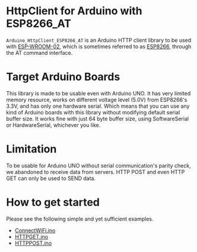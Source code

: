 # HttpClient for Arduino with ESP8266_AT

`Arduino_HttpClient_ESP8266_AT` is an Arduino HTTP client library to be used with [ESP-WROOM-02](https://espressif.com/en/products/hardware/esp-wroom-02/overview), which is sometimes referred to as [ESP8266](http://espressif.com/en/products/hardware/esp8266ex/overview), through the AT command interface.

# Target Arduino Boards

This library is made to be usable even with Arduino UNO.  It has very limited memory resource, works on different voltage level (5.0V) from ESP8266's 3.3V, and has only one hardware serial.  Which means that you can use any kind of Arduino boards with this library without modifying default serial buffer size.  It works fine with just 64 byte buffer size, using SoftwareSerial or HardwareSerial, whichever you like.

# Limitation

To be usable for Arduino UNO without serial communication's parity check, we abandoned to receive data from servers.  HTTP POST and even HTTP GET can only be used to SEND data.

# How to get started

Please see the following simple and yet sufficient examples.

- [ConnectWiFi.ino](https://github.com/qoosky/Arduino_HttpClient_ESP8266_AT/blob/master/examples/ConnectWiFi.ino)
- [HTTPGET.ino](https://github.com/qoosky/Arduino_HttpClient_ESP8266_AT/blob/master/examples/HTTPGET.ino)
- [HTTPPOST.ino](https://github.com/qoosky/Arduino_HttpClient_ESP8266_AT/blob/master/examples/HTTPPOST.ino)
